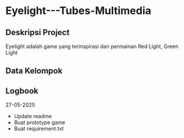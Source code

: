 # Eyelight---Tubes-Multimedia
## Deskripsi Project
Eyelight adalah game yang terinspirasi dari permainan Red Light, Green Light
## Data Kelompok

## Logbook
27-05-2025
- Update readme
- Buat prototype game
- Buat requirement.txt